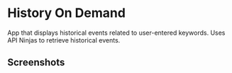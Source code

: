 # History On Demand

App that displays historical events related to user-entered keywords. Uses API Ninjas to retrieve historical events.

## Screenshots
